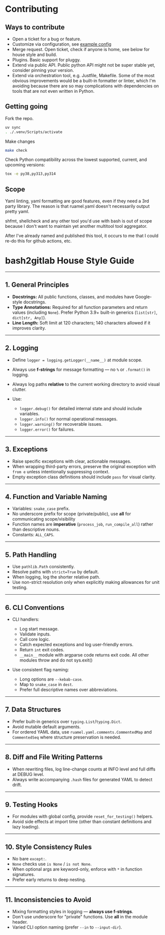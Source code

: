 # Contributing

## Ways to contribute

- Open a ticket for a bug or feature.
- Customize via configuration, see [example config](examples/sample_config/pyproject.toml)
- Merge request. Open ticket, check if anyone is home, see below for house style and build.
- Plugins. Basic support for pluggy.
- Extend via public API. Public python API might not be super stable yet, consider pinning your version.
- Extend via orchestration tool, e.g. Justfile, Makefile. Some of the most obvious improvements would be a built-in
  formatter or linter, which I'm avoiding because there are so may complications with dependencies on tools that are not
  even written in Python.

## Getting going

Fork the repo.

```bash
uv sync
. ./.venv/Scripts/activate
```

Make changes

```bash
make check
```

Check Python compatibility across the lowest supported, current, and upcoming versions:

```bash
tox -e py38,py313,py314
```

## Scope

Yaml linting, yaml formatting are good features, even if they need a 3rd party library. The reason is that ruamel.yaml
doesn't necessarily output pretty yaml.

shfmt, shellcheck and any other tool you'd use with bash is out of scope because I don't want to maintain yet another
multitool tool aggregator.

After I've already named and published this tool, it occurs to me that I could re-do this for github actions, etc.

# bash2gitlab House Style Guide

---

## 1. General Principles

- **Docstrings:** All public functions, classes, and modules have Google-style docstrings.
- **Type Annotations:** Required for all function parameters and return values (including `None`). Prefer Python 3.9+
  built-in generics (`list[str]`, `dict[str, Any]`).
- **Line Length:** Soft limit at 120 characters; 140 characters allowed if it improves clarity.

---

## 2. Logging

- Define `logger = logging.getLogger(__name__)` at module scope.
- Always use **f-strings** for message formatting — no `%` or `.format()` in logging.
- Always log paths **relative** to the current working directory to avoid visual clutter.
- Use:

  - `logger.debug()` for detailed internal state and should include variables.
  - `logger.info()` for normal operational messages.
  - `logger.warning()` for recoverable issues.
  - `logger.error()` for failures.

---

## 3. Exceptions

- Raise specific exceptions with clear, actionable messages.
- When wrapping third-party errors, preserve the original exception with `from e` unless intentionally suppressing
  context.
- Empty exception class definitions should include `pass` for visual clarity.

---

## 4. Function and Variable Naming

- Variables: `snake_case` prefix.
- No underscore prefix for scope (private/public), use __all__ for communicating scope/visibility
- Function names are **imperative** (`process_job`, `run_compile_all`) rather than descriptive nouns.
- Constants: `ALL_CAPS`.

---

## 5. Path Handling

- Use `pathlib.Path` consistently.
- Resolve paths with `strict=True` by default.
- When logging, log the shorter relative path.
- Use non-strict resolution only when explicitly making allowances for unit testing.

---

## 6. CLI Conventions

* CLI handlers:

    - Log start message.
    - Validate inputs.
    - Call core logic.
    - Catch expected exceptions and log user-friendly errors.
    - Return `int` exit codes.
    - `__main__` module with argparse code returns exit code. All other modules throw and do not sys.exit()


* Use consistent flag naming:

    - Long options are `--kebab-case`.
    - Map to `snake_case` in `dest`.
    - Prefer full descriptive names over abbreviations.

---

## 7. Data Structures

- Prefer built-in generics over `typing.List`/`typing.Dict`.
- Avoid mutable default arguments.
- For ordered YAML data, use `ruamel.yaml.comments.CommentedMap` and `CommentedSeq` where structure preservation is
  needed.

---

## 8. Diff and File Writing Patterns

- When rewriting files, log line-change counts at INFO level and full diffs at DEBUG level.
- Always write accompanying `.hash` files for generated YAML to detect drift.

---

## 9. Testing Hooks

- For modules with global config, provide `reset_for_testing()` helpers.
- Avoid side effects at import time (other than constant definitions and lazy loading).

---

## 10. Style Consistency Rules

- No bare `except:`.
- `None` checks use `is None` / `is not None`.
- When optional args are keyword-only, enforce with `*` in function signatures.
- Prefer early returns to deep nesting.

---

## 11. Inconsistencies to Avoid

- Mixing formatting styles in logging — **always use f-strings**.
- Don't use underscore for "private" functions. Use __all__ in the module header.
- Varied CLI option naming (prefer `--in` to `--input-dir`).
